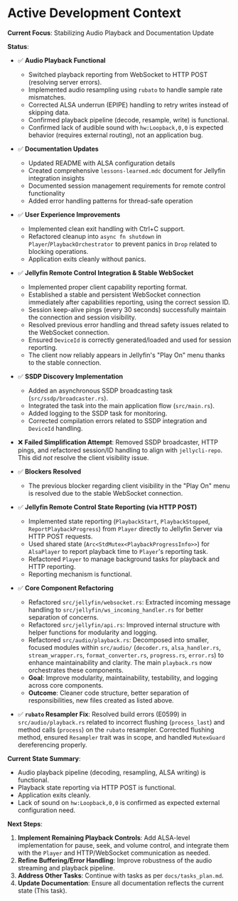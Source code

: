 # Active Development Context

**Current Focus**: Stabilizing Audio Playback and Documentation Update

**Status**:
- ✅ **Audio Playback Functional**
  - Switched playback reporting from WebSocket to HTTP POST (resolving server errors).
  - Implemented audio resampling using `rubato` to handle sample rate mismatches.
  - Corrected ALSA underrun (EPIPE) handling to retry writes instead of skipping data.
  - Confirmed playback pipeline (decode, resample, write) is functional.
  - Confirmed lack of audible sound with `hw:Loopback,0,0` is expected behavior (requires external routing), not an application bug.

- ✅ **Documentation Updates**
  - Updated README with ALSA configuration details
  - Created comprehensive `lessons-learned.mdc` document for Jellyfin integration insights
  - Documented session management requirements for remote control functionality
  - Added error handling patterns for thread-safe operation

- ✅ **User Experience Improvements**
  - Implemented clean exit handling with Ctrl+C support.
  - Refactored cleanup into `async fn shutdown` in `Player`/`PlaybackOrchestrator` to prevent panics in `Drop` related to blocking operations.
  - Application exits cleanly without panics.

- ✅ **Jellyfin Remote Control Integration & Stable WebSocket**
  - Implemented proper client capability reporting format.
  - Established a stable and persistent WebSocket connection immediately after capabilities reporting, using the correct session ID.
  - Session keep-alive pings (every 30 seconds) successfully maintain the connection and session visibility.
  - Resolved previous error handling and thread safety issues related to the WebSocket connection.
  - Ensured `DeviceId` is correctly generated/loaded and used for session reporting.
  - The client now reliably appears in Jellyfin's "Play On" menu thanks to the stable connection.

- ✅ **SSDP Discovery Implementation**
  - Added an asynchronous SSDP broadcasting task (`src/ssdp/broadcaster.rs`).
  - Integrated the task into the main application flow (`src/main.rs`).
  - Added logging to the SSDP task for monitoring.
  - Corrected compilation errors related to SSDP integration and `DeviceId` handling.

- ❌ **Failed Simplification Attempt**: Removed SSDP broadcaster, HTTP pings, and refactored session/ID handling to align with `jellycli-repo`. This did *not* resolve the client visibility issue.

- ✅ **Blockers Resolved**
  - The previous blocker regarding client visibility in the "Play On" menu is resolved due to the stable WebSocket connection.

- ✅ **Jellyfin Remote Control State Reporting (via HTTP POST)**
  - Implemented state reporting (`PlaybackStart`, `PlaybackStopped`, `ReportPlaybackProgress`) from `Player` directly to Jellyfin Server via HTTP POST requests.
  - Used shared state (`Arc<StdMutex<PlaybackProgressInfo>>`) for `AlsaPlayer` to report playback time to `Player`'s reporting task.
  - Refactored `Player` to manage background tasks for playback and HTTP reporting.
  - Reporting mechanism is functional.


- ✅ **Core Component Refactoring**
  - Refactored `src/jellyfin/websocket.rs`: Extracted incoming message handling to `src/jellyfin/ws_incoming_handler.rs` for better separation of concerns.
  - Refactored `src/jellyfin/api.rs`: Improved internal structure with helper functions for modularity and logging.
  - Refactored `src/audio/playback.rs`: Decomposed into smaller, focused modules within `src/audio/` (`decoder.rs`, `alsa_handler.rs`, `stream_wrapper.rs`, `format_converter.rs`, `progress.rs`, `error.rs`) to enhance maintainability and clarity. The main `playback.rs` now orchestrates these components.
  - **Goal**: Improve modularity, maintainability, testability, and logging across core components.
  - **Outcome**: Cleaner code structure, better separation of responsibilities, new files created as listed above.
- ✅ **`rubato` Resampler Fix**: Resolved build errors (E0599) in `src/audio/playback.rs` related to incorrect flushing (`process_last`) and method calls (`process`) on the `rubato` resampler. Corrected flushing method, ensured `Resampler` trait was in scope, and handled `MutexGuard` dereferencing properly.

**Current State Summary**:
- Audio playback pipeline (decoding, resampling, ALSA writing) is functional.
- Playback state reporting via HTTP POST is functional.
- Application exits cleanly.
- Lack of sound on `hw:Loopback,0,0` is confirmed as expected external configuration need.

**Next Steps**:
1.  **Implement Remaining Playback Controls**: Add ALSA-level implementation for pause, seek, and volume control, and integrate them with the `Player` and HTTP/WebSocket communication as needed.
2.  **Refine Buffering/Error Handling**: Improve robustness of the audio streaming and playback pipeline.
3.  **Address Other Tasks**: Continue with tasks as per `docs/tasks_plan.md`.
4.  **Update Documentation**: Ensure all documentation reflects the current state (This task).
